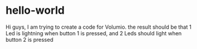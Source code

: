 # hello-world

Hi guys, I am trying to create a code for Volumio.
the result should be that 1 Led is lightning when button 1 is pressed, and 2 Leds should light when button 2 is pressed
